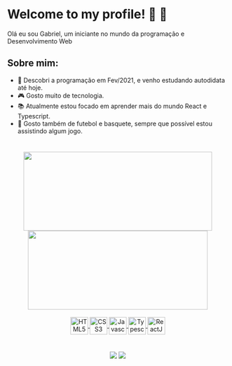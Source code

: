 
<h1>Welcome to my profile! 🚀 👋</h1>
<p>Olá eu sou Gabriel, um iniciante no mundo da programação e Desenvolvimento Web</p>

<h2>Sobre mim:</h2>

* 💙 Descobri a programação em Fev/2021, e venho estudando autodidata até hoje.
* 🎮 Gosto muito de tecnologia.
* 📚 Atualmente estou focado em aprender mais do mundo React e Typescript.
* 🏀 Gosto também de futebol e basquete, sempre que possível estou assistindo algum jogo.

#

<div align="center" display="inline">
  <a href="https://github.com/gabriellima2">
  <img height="180em" src="https://github-readme-stats.vercel.app/api?username=gabriellima2&show_icons=true&theme=tokyonight&include_all_commits=true&hide_border=true" width="430px"/>
  <img height="180em" src="https://github-readme-stats.vercel.app/api/top-langs/?username=gabriellima2&layout=compact&langs_count=7&theme=tokyonight&hide_border=true" width="410px"/>
</div>
  
<div style="display: inline_block;" align="center"></br>
  
  <img align="center" src="https://cdn.jsdelivr.net/gh/devicons/devicon/icons/html5/html5-plain.svg" alt="HTML5 Icon" width="40px" />

  <img align="center" src="https://cdn.jsdelivr.net/gh/devicons/devicon/icons/css3/css3-plain.svg" alt="CSS3 Icon" width="40px" />

  <img align="center" src="https://cdn.jsdelivr.net/gh/devicons/devicon/icons/javascript/javascript-plain.svg" alt="Javascript Icon" width="40px" />

  <img align="center" src="https://cdn.jsdelivr.net/gh/devicons/devicon/icons/typescript/typescript-original.svg" alt="Typescript Icon" width="40px" />

  <img align="center" src="https://cdn.jsdelivr.net/gh/devicons/devicon/icons/react/react-original.svg" alt="ReactJS Icon" width="40px" />

</div>

#

<p align="center">
  <a href="mailto:gabriel.rslima10@gmail.com" alt="Link para Gmail" target="_blank">
  <img src="https://img.shields.io/badge/Gmail-D14836?style=for-the-badge&logo=gmail&logoColor=white" /></a>

  <a href="https://www.linkedin.com/in/gabriel-lima-860612236" alt="Link para Linkedin" target="_blank">
  <img src="https://img.shields.io/badge/LinkedIn-0077B5?style=for-the-badge&logo=linkedin&logoColor=white" /></a>
</p>
